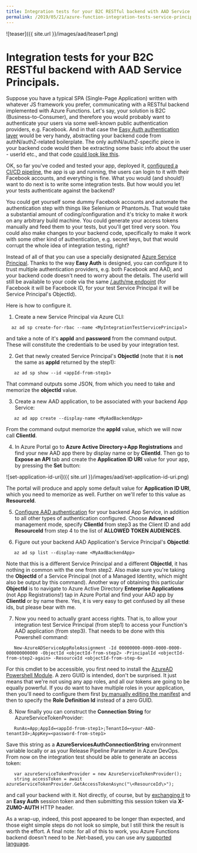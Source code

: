 ```yaml
---
title: Integration tests for your B2C RESTful backend with AAD Service Principals.
permalink: /2019/05/21/azure-function-integration-tests-service-principal
---
```

![teaser]({{ site.url }}/images/aad/teaser1.png)
# Integration tests for your B2C RESTful backend with AAD Service Principals.

Suppose you have a typical SPA (Single-Page Application) written with whatever JS framework you prefer, communicating with a RESTful backend implemented with Azure Functions. Let's say, your solution is B2C (Business-to-Consumer), and therefore you would probably want to authenticate your users via some well-known public authentication providers, e.g. Facebook. And in that case the [Easy Auth authentication layer](https://cgillum.tech/2016/05/27/app-service-auth-and-azure-ad-b2c/) would be very handy, abstracting your backend code from authN/authZ-related boilerplate. The only authN/authZ-specific piece in your backend code would then be extracting some basic info about the user - userId etc., and that code [could look like this](https://github.com/scale-tone/WhatIfDemo/blob/master/WhatIfDemo-Functions.Common/Helpers.cs#L65).

OK, so far you've coded and tested your app, deployed it, [configured a CI/CD pipeline](https://docs.microsoft.com/en-us/azure/devops/pipelines/get-started/what-is-azure-pipelines?view=azure-devops), the app is up and running, the users can login to it with their Facebook accounts, and everything is fine. What you would (and should!) want to do next is to write some integration tests. But how would you let your tests authenticate against the backend?

You could get yourself some dummy Facebook accounts and automate the authentication step with things like Selenium or PhantomJs. That would take a substantial amount of coding/configuration and it's tricky to make it work on any arbitrary build machine. You could generate your access tokens manually and feed them to your tests, but you'll get tired very soon. You could also make changes to your backend code, specifically to make it work with some other kind of authentication, e.g. secret keys, but that would corrupt the whole idea of integration testing, right?

Instead of all of that you can use a specially designated [Azure Service Principal](https://docs.microsoft.com/en-us/cli/azure/create-an-azure-service-principal-azure-cli?view=azure-cli-latest). Thanks to the way **Easy Auth** is designed, you can configure it to trust multiple authentication providers, e.g. both Facebook and AAD, and your backend code doesn't need to worry about the details. The userId will still be available to your code via the same [/.auth/me endpoint](https://docs.microsoft.com/en-us/azure/app-service/app-service-web-tutorial-auth-aad#call-api-securely-from-browser-code) (for Facebook it will be Facebook ID, for your test Service Principal it will be Service Principal's ObjectId).

Here is how to configure it.

1. Create a new Service Principal via Azure CLI:
```
  az ad sp create-for-rbac --name <MyIntegrationTestServicePrincipal>
```
and take a note of it's **appId** and **password** from the command output. These will constitute the credentials to be used by your integration test.

2. Get that newly created Service Principal's **ObjectId** (note that it is **not** the same as **appId** returned by the step1):
```
   az ad sp show --id <appId-from-step1>
```
That command outputs some JSON, from which you need to take and memorize the **objectId** value.

3. Create a new AAD application, to be associated with your backend App Service:
```
   az ad app create --display-name <MyAadBackendApp>
```
From the command output memorize the **appId** value, which we will now call **ClientId**.

4. In Azure Portal go to **Azure Active Directory->App Registrations** and find your new AAD app there by display name or by **ClientId**. Then go to **Expose an API** tab and create the **Application ID URI** value for your app, by pressing the **Set** button:

![set-application-id-uri]({{ site.url }}/images/aad/set-application-id-uri.png)

The portal will produce and apply some default value for **Application ID URI**, which you need to memorize as well. Further on we'll refer to this value as **ResourceId**.

5. [Configure AAD authentication](https://docs.microsoft.com/en-us/azure/app-service/configure-authentication-provider-aad) for your backend App Service, in addition to all other types of authentication configured. Choose **Advanced** management mode, specify **ClientId** from step3 as the Client ID and add **ResourceId** from step 4 to the list of **ALLOWED TOKEN AUDIENCES**.

6. Figure out your backend AAD Application's Service Principal's **ObjectId**:
```
   az ad sp list --display-name <MyAadBackendApp>
```
Note that this is a different Service Principal and a different **ObjectId**, it has nothing in common with the one from step2. Also make sure you're taking the **ObjectId** of a Service Principal (not of a Managed Identity, which might also be output by this command). Another way of obtaining this particular **ObjectId** is to navigate to Azure Active Directory **Enterprise Applications** (not App Registrations!) tap in Azure Portal and find your AAD app by **ClientId** or by name there. Yes, it is very easy to get confused by all these ids, but please bear with me.

7. Now you need to actually grant access rights. That is, to allow your integration test Service Principal (from step1) to access your Function's AAD application (from step3). That needs to be done with this Powershell command:
```
   New-AzureADServiceAppRoleAssignment -Id 00000000-0000-0000-0000-000000000000 -ObjectId <objectId-from-step2> -PrincipalId <objectId-from-step2-again> -ResourceId <objectId-from-step-6>
```
For this cmdlet to be accessible, you first need to install the [AzureAD Powershell Module](https://docs.microsoft.com/en-us/powershell/module/azuread/?view=azureadps-2.0).
A zero GUID is intended, don't be surprised. It just means that we're not using any app roles, and all our tokens are going to be equally powerful. If you do want to have multiple roles in your application, then you'll need to configure them first [by manually editing the manifest](https://docs.microsoft.com/en-us/azure/active-directory/develop/howto-add-app-roles-in-azure-ad-apps) and then to specify the **Role Definition Id** instead of a zero GUID.

8. Now finally you can construct the **Connection String** for AzureServiceTokenProvider:
```
   RunAs=App;AppId=<appId-from-step1>;TenantId=<your-AAD-tenantId>;AppKey=<password-from-step1>
```
Save this string as a **AzureServicesAuthConnectionString** environment variable locally or as your Release Pipeline Parameter in Azure DevOps. From now on the integration test should be able to generate an access token: 
```
   var azureServiceTokenProvider = new AzureServiceTokenProvider();
   string accessToken = await azureServiceTokenProvider.GetAccessTokenAsync("\<ResourceId\>");

```
and call your backend with it. Not directly, of course, but by [exchanging it](https://github.com/scale-tone/WhatIfDemo/blob/master/WhatIfDemo-Functions.IntegrationTest/IntegrationTest.cs#L44) to an **Easy Auth** session token and then submitting this session token via **X-ZUMO-AUTH** HTTP header.

As a wrap-up, indeed, this post appeared to be longer than expected, and those eight simple steps do not look so simple, but I still think the result is worth the effort. A final note: for all of this to work, you Azure Functions backend doesn't need to be .Net-based, you can use any [supported language](https://docs.microsoft.com/en-us/azure/azure-functions/supported-languages).